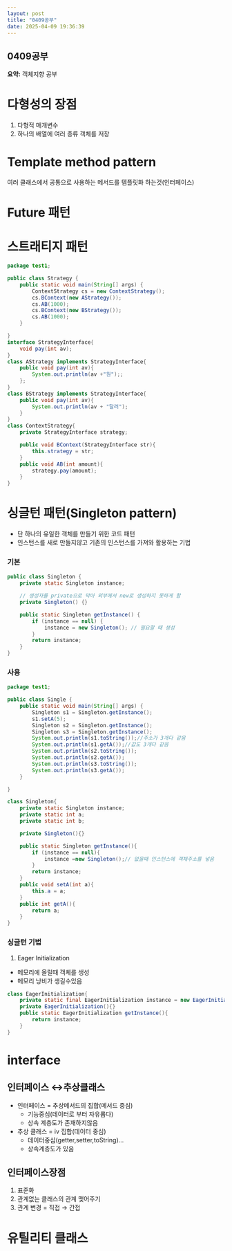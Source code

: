 ```yaml
---
layout: post
title: "0409공부"
date: 2025-04-09 19:36:39
---
```


## 0409공부

**요약:** 객체지향 공부

# 다형성의 장점
1.  다형적 매개변수
1. 하나의 배열에 여러 종류 객체를 저장
# Template method pattern
여러 클래스에서 공통으로 사용하는 메서드를 템플릿화 하는것(인터페이스)
# Future 패턴
# 스트래티지 패턴

```java
package test1;

public class Strategy {
    public static void main(String[] args) {
        ContextStrategy cs = new ContextStrategy();
        cs.BContext(new AStrategy());
        cs.AB(1000);
        cs.BContext(new BStrategy());
        cs.AB(1000);
    }

}
interface StrategyInterface{
    void pay(int av);
}
class AStrategy implements StrategyInterface{
    public void pay(int av){
        System.out.println(av +"원");;
    };
}
class BStrategy implements StrategyInterface{
    public void pay(int av){
        System.out.println(av + "달러");
    }
}
class ContextStrategy{
    private StrategyInterface strategy;

    public void BContext(StrategyInterface str){
        this.strategy = str;
    }
    public void AB(int amount){
        strategy.pay(amount);
    }
}
```

# 싱글턴 패턴(Singleton pattern)
  - 단 하나의 유일한 객체를 만들기 위한 코드 패턴
  - 인스턴스를 새로 만들지않고 기존의 인스턴스를 가져와 활용하는 기법
### 기본

```java
public class Singleton {
    private static Singleton instance;

    // 생성자를 private으로 막아 외부에서 new로 생성하지 못하게 함
    private Singleton() {}

    public static Singleton getInstance() {
        if (instance == null) {
            instance = new Singleton(); // 필요할 때 생성
        }
        return instance;
    }
}
```

### 사용

```java
package test1;

public class Single {
    public static void main(String[] args) {
        Singleton s1 = Singleton.getInstance();
        s1.setA(5);
        Singleton s2 = Singleton.getInstance();
        Singleton s3 = Singleton.getInstance();
        System.out.println(s1.toString());//주소가 3개다 같음
        System.out.println(s1.getA());//값도 3개다 같음
        System.out.println(s2.toString());
        System.out.println(s2.getA());
        System.out.println(s3.toString());
        System.out.println(s3.getA());
    }

}

class Singleton{
    private static Singleton instance;
    private static int a;
    private static int b;

    private Singleton(){}

    public static Singleton getInstance(){
        if (instance == null){
            instance =new Singleton();// 없을때 인스턴스에 객체주소를 넣음
        }
        return instance;
    }
    public void setA(int a){
        this.a = a;
    }
    public int getA(){
        return a;
    }
}
```

### 싱글턴 기법
1. Eager Initialization
  - 메모리에 올릴때 객체를 생성
  - 메모리 낭비가 생길수있음

```java
class EagerInitialization{
    private static final EagerInitialization instance = new EagerInitialization();
    private EagerInitialization(){}
    public static EagerInitialization getInstance(){
        return instance;
    }
}
```

# interface
## 인터페이스 ↔추상클래스
- 인터페이스 = 추상메서드의 집합(메서드 중심)
  - 기능중심(데이터로 부터 자유롭다)
  - 상속 계층도가 존재하지않음
- 추상 클래스 = iv 집합(데이터 중심)
  - 데이터중심(getter,setter,toString)…
  - 상속계층도가 있음
## 인터페이스장점
1. 표준화
1. 관계없는 클래스의 관계 맺어주기
1. 관계 변경  = 직접 → 간접
# 유틸리티 클래스
